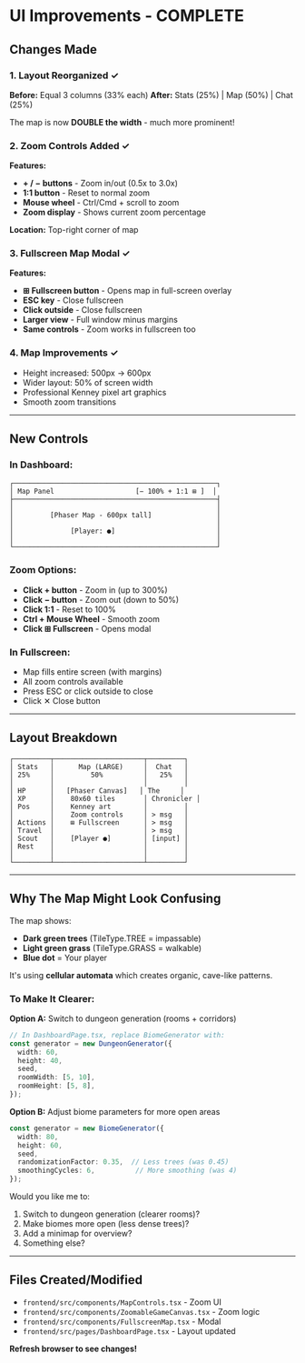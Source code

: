 # UI Improvements - COMPLETE

## Changes Made

### 1. Layout Reorganized ✓
**Before:** Equal 3 columns (33% each)
**After:** Stats (25%) | Map (50%) | Chat (25%)

The map is now **DOUBLE the width** - much more prominent!

### 2. Zoom Controls Added ✓
**Features:**
- **+ / − buttons** - Zoom in/out (0.5x to 3.0x)
- **1:1 button** - Reset to normal zoom
- **Mouse wheel** - Ctrl/Cmd + scroll to zoom
- **Zoom display** - Shows current zoom percentage

**Location:** Top-right corner of map

### 3. Fullscreen Map Modal ✓
**Features:**
- **⊞ Fullscreen button** - Opens map in full-screen overlay
- **ESC key** - Close fullscreen
- **Click outside** - Close fullscreen
- **Larger view** - Full window minus margins
- **Same controls** - Zoom works in fullscreen too

### 4. Map Improvements ✓
- Height increased: 500px → 600px
- Wider layout: 50% of screen width
- Professional Kenney pixel art graphics
- Smooth zoom transitions

---

## New Controls

### In Dashboard:
```
┌──────────────────────────────────────────────────┐
│ Map Panel                    [− 100% + 1:1 ⊞ ]  │
├──────────────────────────────────────────────────┤
│                                                  │
│         [Phaser Map - 600px tall]                │
│                                                  │
│              [Player: ●]                         │
│                                                  │
└──────────────────────────────────────────────────┘
```

### Zoom Options:
- **Click + button** - Zoom in (up to 300%)
- **Click − button** - Zoom out (down to 50%)
- **Click 1:1** - Reset to 100%
- **Ctrl + Mouse Wheel** - Smooth zoom
- **Click ⊞ Fullscreen** - Opens modal

### In Fullscreen:
- Map fills entire screen (with margins)
- All zoom controls available
- Press ESC or click outside to close
- Click ✕ Close button

---

## Layout Breakdown

```
┌─────────┬──────────────────────┬─────────┐
│ Stats   │      Map (LARGE)     │  Chat   │
│ 25%     │         50%          │   25%   │
│         │                      │         │
│ HP      │   [Phaser Canvas]   │ The     │
│ XP      │    80x60 tiles       │ Chronicler │
│ Pos     │    Kenney art        │         │
│         │    Zoom controls     │ > msg   │
│ Actions │    ⊞ Fullscreen      │ > msg   │
│ Travel  │                      │ > msg   │
│ Scout   │    [Player ●]        │ [input] │
│ Rest    │                      │         │
│         │                      │         │
└─────────┴──────────────────────┴─────────┘
```

---

## Why The Map Might Look Confusing

The map shows:
- **Dark green trees** (TileType.TREE = impassable)
- **Light green grass** (TileType.GRASS = walkable)
- **Blue dot** = Your player

It's using **cellular automata** which creates organic, cave-like patterns.

### To Make It Clearer:

**Option A:** Switch to dungeon generation (rooms + corridors)
```typescript
// In DashboardPage.tsx, replace BiomeGenerator with:
const generator = new DungeonGenerator({
  width: 60,
  height: 40,
  seed,
  roomWidth: [5, 10],
  roomHeight: [5, 8],
});
```

**Option B:** Adjust biome parameters for more open areas
```typescript
const generator = new BiomeGenerator({
  width: 80,
  height: 60,
  seed,
  randomizationFactor: 0.35,  // Less trees (was 0.45)
  smoothingCycles: 6,          // More smoothing (was 4)
});
```

Would you like me to:
1. Switch to dungeon generation (clearer rooms)?
2. Make biomes more open (less dense trees)?
3. Add a minimap for overview?
4. Something else?

---

## Files Created/Modified

- `frontend/src/components/MapControls.tsx` - Zoom UI
- `frontend/src/components/ZoomableGameCanvas.tsx` - Zoom logic
- `frontend/src/components/FullscreenMap.tsx` - Modal
- `frontend/src/pages/DashboardPage.tsx` - Layout updated

**Refresh browser to see changes!**
